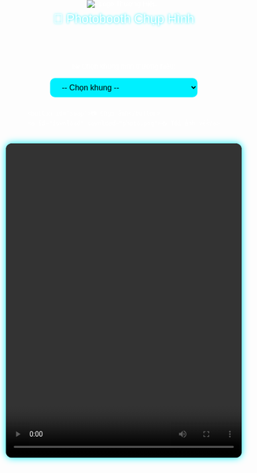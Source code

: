 <!DOCTYPE html>
<html lang="vi">
<head>
  <meta charset="UTF-8" />
  <meta name="viewport" content="width=device-width, initial-scale=1" />
  <title>Photobooth Chụp Hình Thương Hiệu</title>
  <style>
    body {
      margin: 0;
      padding: 0;
      background: url('https://images.unsplash.com/photo-1506744038136-46273834b3fb?auto=format&fit=crop&w=1470&q=80') no-repeat center center fixed;
      background-size: cover;
      color: white;
      font-family: sans-serif;
      display: flex;
      flex-direction: column;
      align-items: center;
      min-height: 100vh;
    }

    header {
      width: 100%;
      max-width: 480px;
      padding: 20px;
      text-align: center;
      background-color: rgba(0,0,0,0.5);
      border-bottom: 1px solid #00f0ff;
    }

    header img {
      max-width: 150px;
      height: auto;
      margin: 0 auto;
      display: block;
    }

    h1 {
      margin: 0.5rem 0 0 0;
      font-weight: normal;
      font-size: 1.6rem;
      text-shadow: 0 0 5px #00f0ff;
    }

    #video-container {
      position: relative;
      width: 100%;
      max-width: 480px;
      aspect-ratio: 3 / 4;
      overflow: hidden;
      border-radius: 12px;
      margin-top: 1rem;
      background: #000;
      box-shadow: 0 0 15px #00f0ff;
    }

    video, canvas {
      width: 100%;
      height: 100%;
      object-fit: cover;
      border-radius: 12px;
    }

    .controls {
      margin-top: 1rem;
      display: flex;
      flex-direction: column;
      align-items: center;
      gap: 10px;
      width: 100%;
      max-width: 480px;
    }

    select, button {
      background: #00f0ff;
      color: #000;
      border: none;
      padding: 10px 20px;
      font-size: 16px;
      border-radius: 10px;
      cursor: pointer;
      width: 100%;
      max-width: 300px;
      box-sizing: border-box;
      transition: background-color 0.3s ease;
    }

    select:hover, button:hover {
      background: #00d0e0;
    }

    #download {
      color: #00f0ff;
      text-decoration: underline;
      display: none;
      margin-top: 10px;
      cursor: pointer;
    }
  </style>
</head>
<body>

  <header>
    <img src="https://yourdomain.com/logo.png" alt="Logo Thương Hiệu" />
    <h1>📸 Photobooth Chụp Hình</h1>
  </header>

  <div class="controls">
    <label for="frameSelect">🖼️ Chọn khung hình thương hiệu:</label>
    <select id="frameSelect">
      <option value="">-- Chọn khung --</option>
      <option value="https://i.imgur.com/7V4I4hR.png">Khung Xanh Dương</option>
      <option value="https://i.imgur.com/8q4JcqA.png">Khung Hồng</option>
      <option value="https://i.imgur.com/oY6P2RF.png">Khung Vàng</option>
    </select>

    <button id="snap">📷 Chụp ảnh</button>
    <a id="download" download="photo.png">📥 Tải ảnh về</a>
  </div>

  <div id="video-container">
    <video id="video" autoplay playsinline></video>
    <canvas id="canvas" style="display: none;"></canvas>
  </div>

  <script>
    const video = document.getElementById('video');
    const canvas = document.getElementById('canvas');
    const context = canvas.getContext('2d');
    const snapBtn = document.getElementById('snap');
    const downloadLink = document.getElementById('download');
    const frameSelect = document.getElementById('frameSelect');

    let frameImage = null;

    // Mở webcam
    navigator.mediaDevices.getUserMedia({ video: { facingMode: "user" } })
      .then(stream => {
        video.srcObject = stream;
      })
      .catch(err => {
        alert("Không thể mở camera: " + err.message);
      });

    // Khi chọn khung thay đổi
    frameSelect.addEventListener('change', () => {
      const url = frameSelect.value;
      if (url) {
        const img = new Image();
        img.crossOrigin = "anonymous";
        img.onload = () => {
          frameImage = img;
        };
        img.onerror = () => {
          alert('Không tải được khung hình, vui lòng kiểm tra URL.');
          frameImage = null;
        };
        img.src = url;
      } else {
        frameImage = null;
      }
    });

    // Chụp ảnh
    snapBtn.addEventListener('click', () => {
      const width = video.videoWidth;
      const height = video.videoHeight;

      if (!width || !height) {
        alert('Camera chưa sẵn sàng, vui lòng thử lại.');
        return;
      }

      canvas.width = width;
      canvas.height = height;

      // Chụp hình từ webcam
      context.drawImage(video, 0, 0, width, height);

      // Chồng khung PNG nếu có
      if (frameImage) {
        context.drawImage(frameImage, 0, 0, width, height);
      }

      canvas.style.display = 'block';
      const dataURL = canvas.toDataURL('image/png');
      downloadLink.href = dataURL;
      downloadLink.style.display = 'inline-block';
    });
  </script>

</body>
</html>
